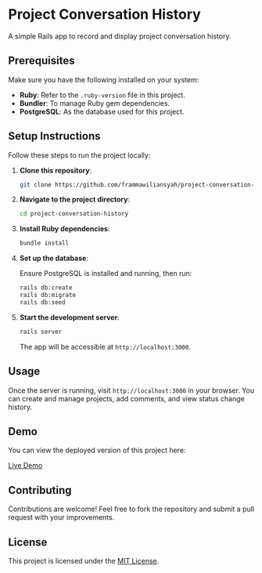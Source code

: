 # Project Conversation History

A simple Rails app to record and display project conversation history.

## Prerequisites

Make sure you have the following installed on your system:

- **Ruby**: Refer to the `.ruby-version` file in this project.
- **Bundler**: To manage Ruby gem dependencies.
- **PostgreSQL**: As the database used for this project.

## Setup Instructions

Follow these steps to run the project locally:

1. **Clone this repository**:

   ```bash
   git clone https://github.com/frammawiliansyah/project-conversation-history.git
   ```

2. **Navigate to the project directory**:

   ```bash
   cd project-conversation-history
   ```

3. **Install Ruby dependencies**:

   ```bash
   bundle install
   ```

4. **Set up the database**:

   Ensure PostgreSQL is installed and running, then run:

   ```bash
   rails db:create
   rails db:migrate
   rails db:seed
   ```

5. **Start the development server**:

   ```bash
   rails server
   ```

   The app will be accessible at `http://localhost:3000`.

## Usage

Once the server is running, visit `http://localhost:3000` in your browser. You can create and manage projects, add comments, and view status change history.

## Demo

You can view the deployed version of this project here:

[Live Demo](https://project-conversation-history.framma.id)

## Contributing

Contributions are welcome! Feel free to fork the repository and submit a pull request with your improvements.

## License

This project is licensed under the [MIT License](LICENSE).
